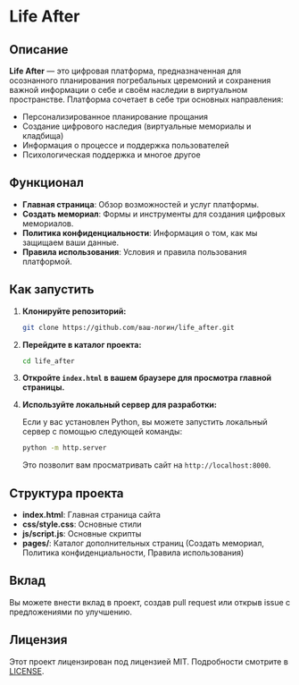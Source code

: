 # Life After

## Описание

**Life After** — это цифровая платформа, предназначенная для осознанного планирования погребальных церемоний и сохранения важной информации о себе и своём наследии в виртуальном пространстве. Платформа сочетает в себе три основных направления:
- Персонализированное планирование прощания
- Создание цифрового наследия (виртуальные мемориалы и кладбища)
- Информация о процессе и поддержка пользователей
- Психологическая поддержка и многое другое

## Функционал

- **Главная страница**: Обзор возможностей и услуг платформы.
- **Создать мемориал**: Формы и инструменты для создания цифровых мемориалов.
- **Политика конфиденциальности**: Информация о том, как мы защищаем ваши данные.
- **Правила использования**: Условия и правила пользования платформой.

## Как запустить

1. **Клонируйте репозиторий:**

    ```bash
    git clone https://github.com/ваш-логин/life_after.git
    ```

2. **Перейдите в каталог проекта:**

    ```bash
    cd life_after
    ```

3. **Откройте `index.html` в вашем браузере для просмотра главной страницы.**

4. **Используйте локальный сервер для разработки:**

    Если у вас установлен Python, вы можете запустить локальный сервер с помощью следующей команды:

    ```bash
    python -m http.server
    ```

    Это позволит вам просматривать сайт на `http://localhost:8000`.

## Структура проекта

- **index.html**: Главная страница сайта
- **css/style.css**: Основные стили
- **js/script.js**: Основные скрипты
- **pages/**: Каталог дополнительных страниц (Создать мемориал, Политика конфиденциальности, Правила использования)

## Вклад

Вы можете внести вклад в проект, создав pull request или открыв issue с предложениями по улучшению.

## Лицензия

Этот проект лицензирован под лицензией MIT. Подробности смотрите в [LICENSE](LICENSE).
